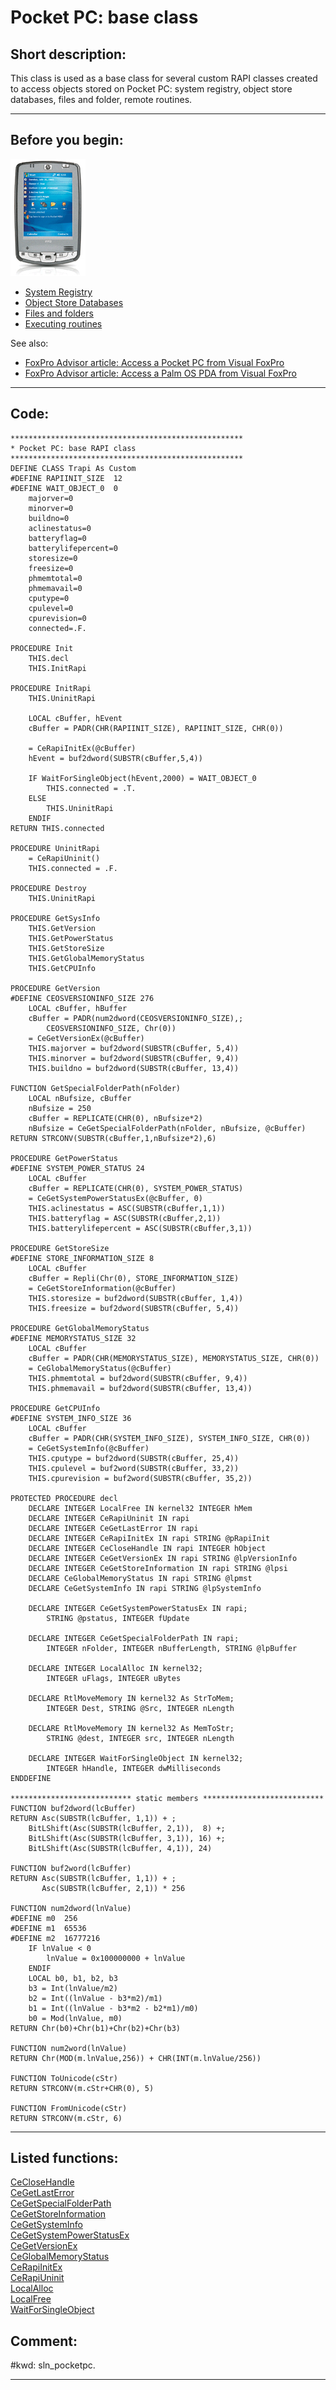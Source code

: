 
# Pocket PC: base class

## Short description:
This class is used as a base class for several custom RAPI classes created to access objects stored on Pocket PC: system registry, object store databases, files and folder, remote routines.  
***  


## Before you begin:
![](../images/pocketpcs.png)  

* [System Registry](sample_441.md)  
* [Object Store Databases](sample_445.md)  
* [Files and folders](sample_448.md)  
* [Executing routines](sample_466.md)  

See also:

* [FoxPro Advisor article: Access a Pocket PC from Visual FoxPro](sample_000.md)  
* [FoxPro Advisor article: Access a Palm OS PDA from Visual FoxPro](sample_000.md)  
  
***  


## Code:
```foxpro  
****************************************************
* Pocket PC: base RAPI class
****************************************************
DEFINE CLASS Trapi As Custom
#DEFINE RAPIINIT_SIZE  12
#DEFINE WAIT_OBJECT_0  0
	majorver=0
	minorver=0
	buildno=0
	aclinestatus=0
	batteryflag=0
	batterylifepercent=0
	storesize=0
	freesize=0
	phmemtotal=0
	phmemavail=0
	cputype=0
	cpulevel=0
	cpurevision=0
	connected=.F.

PROCEDURE Init
	THIS.decl
	THIS.InitRapi
	
PROCEDURE InitRapi
	THIS.UninitRapi

	LOCAL cBuffer, hEvent
	cBuffer = PADR(CHR(RAPIINIT_SIZE), RAPIINIT_SIZE, CHR(0))

	= CeRapiInitEx(@cBuffer)
	hEvent = buf2dword(SUBSTR(cBuffer,5,4))

	IF WaitForSingleObject(hEvent,2000) = WAIT_OBJECT_0
		THIS.connected = .T.
	ELSE
		THIS.UninitRapi
	ENDIF
RETURN THIS.connected

PROCEDURE UninitRapi
	= CeRapiUninit()
	THIS.connected = .F.

PROCEDURE Destroy
	THIS.UninitRapi

PROCEDURE GetSysInfo
	THIS.GetVersion
	THIS.GetPowerStatus
	THIS.GetStoreSize
	THIS.GetGlobalMemoryStatus
	THIS.GetCPUInfo

PROCEDURE GetVersion
#DEFINE CEOSVERSIONINFO_SIZE 276
	LOCAL cBuffer, hBuffer
	cBuffer = PADR(num2dword(CEOSVERSIONINFO_SIZE),;
		CEOSVERSIONINFO_SIZE, Chr(0))
	= CeGetVersionEx(@cBuffer)
	THIS.majorver = buf2dword(SUBSTR(cBuffer, 5,4))
	THIS.minorver = buf2dword(SUBSTR(cBuffer, 9,4))
	THIS.buildno = buf2dword(SUBSTR(cBuffer, 13,4))

FUNCTION GetSpecialFolderPath(nFolder)
	LOCAL nBufsize, cBuffer
	nBufsize = 250
	cBuffer = REPLICATE(CHR(0), nBufsize*2)
	nBufsize = CeGetSpecialFolderPath(nFolder, nBufsize, @cBuffer)
RETURN STRCONV(SUBSTR(cBuffer,1,nBufsize*2),6)

PROCEDURE GetPowerStatus
#DEFINE SYSTEM_POWER_STATUS 24
	LOCAL cBuffer
	cBuffer = REPLICATE(CHR(0), SYSTEM_POWER_STATUS)
	= CeGetSystemPowerStatusEx(@cBuffer, 0)
	THIS.aclinestatus = ASC(SUBSTR(cBuffer,1,1))
	THIS.batteryflag = ASC(SUBSTR(cBuffer,2,1))
	THIS.batterylifepercent = ASC(SUBSTR(cBuffer,3,1))

PROCEDURE GetStoreSize
#DEFINE STORE_INFORMATION_SIZE 8
	LOCAL cBuffer
	cBuffer = Repli(Chr(0), STORE_INFORMATION_SIZE)
	= CeGetStoreInformation(@cBuffer)
	THIS.storesize = buf2dword(SUBSTR(cBuffer, 1,4))
	THIS.freesize = buf2dword(SUBSTR(cBuffer, 5,4))

PROCEDURE GetGlobalMemoryStatus
#DEFINE MEMORYSTATUS_SIZE 32
	LOCAL cBuffer
	cBuffer = PADR(CHR(MEMORYSTATUS_SIZE), MEMORYSTATUS_SIZE, CHR(0))
	= CeGlobalMemoryStatus(@cBuffer)
	THIS.phmemtotal = buf2dword(SUBSTR(cBuffer, 9,4))
	THIS.phmemavail = buf2dword(SUBSTR(cBuffer, 13,4))

PROCEDURE GetCPUInfo
#DEFINE SYSTEM_INFO_SIZE 36
	LOCAL cBuffer
	cBuffer = PADR(CHR(SYSTEM_INFO_SIZE), SYSTEM_INFO_SIZE, CHR(0))
	= CeGetSystemInfo(@cBuffer)
	THIS.cputype = buf2dword(SUBSTR(cBuffer, 25,4))
	THIS.cpulevel = buf2word(SUBSTR(cBuffer, 33,2))
	THIS.cpurevision = buf2word(SUBSTR(cBuffer, 35,2))

PROTECTED PROCEDURE decl
	DECLARE INTEGER LocalFree IN kernel32 INTEGER hMem
	DECLARE INTEGER CeRapiUninit IN rapi
	DECLARE INTEGER CeGetLastError IN rapi
	DECLARE INTEGER CeRapiInitEx IN rapi STRING @pRapiInit
	DECLARE INTEGER CeCloseHandle IN rapi INTEGER hObject
	DECLARE INTEGER CeGetVersionEx IN rapi STRING @lpVersionInfo
	DECLARE INTEGER CeGetStoreInformation IN rapi STRING @lpsi
	DECLARE CeGlobalMemoryStatus IN rapi STRING @lpmst
	DECLARE CeGetSystemInfo IN rapi STRING @lpSystemInfo

	DECLARE INTEGER CeGetSystemPowerStatusEx IN rapi;
		STRING @pstatus, INTEGER fUpdate

	DECLARE INTEGER CeGetSpecialFolderPath IN rapi;
		INTEGER nFolder, INTEGER nBufferLength, STRING @lpBuffer

	DECLARE INTEGER LocalAlloc IN kernel32;
		INTEGER uFlags, INTEGER uBytes

	DECLARE RtlMoveMemory IN kernel32 As StrToMem;
		INTEGER Dest, STRING @Src, INTEGER nLength

	DECLARE RtlMoveMemory IN kernel32 As MemToStr;
		STRING @dest, INTEGER src, INTEGER nLength

	DECLARE INTEGER WaitForSingleObject IN kernel32;
		INTEGER hHandle, INTEGER dwMilliseconds
ENDDEFINE

*************************** static members ***************************
FUNCTION buf2dword(lcBuffer)
RETURN Asc(SUBSTR(lcBuffer, 1,1)) + ;
	BitLShift(Asc(SUBSTR(lcBuffer, 2,1)),  8) +;
	BitLShift(Asc(SUBSTR(lcBuffer, 3,1)), 16) +;
	BitLShift(Asc(SUBSTR(lcBuffer, 4,1)), 24)

FUNCTION buf2word(lcBuffer)
RETURN Asc(SUBSTR(lcBuffer, 1,1)) + ;
       Asc(SUBSTR(lcBuffer, 2,1)) * 256

FUNCTION num2dword(lnValue)
#DEFINE m0  256
#DEFINE m1  65536
#DEFINE m2  16777216
	IF lnValue < 0
		lnValue = 0x100000000 + lnValue
	ENDIF
	LOCAL b0, b1, b2, b3
	b3 = Int(lnValue/m2)
	b2 = Int((lnValue - b3*m2)/m1)
	b1 = Int((lnValue - b3*m2 - b2*m1)/m0)
	b0 = Mod(lnValue, m0)
RETURN Chr(b0)+Chr(b1)+Chr(b2)+Chr(b3)

FUNCTION num2word(lnValue)
RETURN Chr(MOD(m.lnValue,256)) + CHR(INT(m.lnValue/256))

FUNCTION ToUnicode(cStr)
RETURN STRCONV(m.cStr+CHR(0), 5)

FUNCTION FromUnicode(cStr)
RETURN STRCONV(m.cStr, 6)  
```  
***  


## Listed functions:
[CeCloseHandle](../libraries/rapi/CeCloseHandle.md)  
[CeGetLastError](../libraries/rapi/CeGetLastError.md)  
[CeGetSpecialFolderPath](../libraries/rapi/CeGetSpecialFolderPath.md)  
[CeGetStoreInformation](../libraries/rapi/CeGetStoreInformation.md)  
[CeGetSystemInfo](../libraries/rapi/CeGetSystemInfo.md)  
[CeGetSystemPowerStatusEx](../libraries/rapi/CeGetSystemPowerStatusEx.md)  
[CeGetVersionEx](../libraries/rapi/CeGetVersionEx.md)  
[CeGlobalMemoryStatus](../libraries/rapi/CeGlobalMemoryStatus.md)  
[CeRapiInitEx](../libraries/rapi/CeRapiInitEx.md)  
[CeRapiUninit](../libraries/rapi/CeRapiUninit.md)  
[LocalAlloc](../libraries/kernel32/LocalAlloc.md)  
[LocalFree](../libraries/kernel32/LocalFree.md)  
[WaitForSingleObject](../libraries/kernel32/WaitForSingleObject.md)  

## Comment:
  
  
#kwd: sln_pocketpc.  
  
***  


